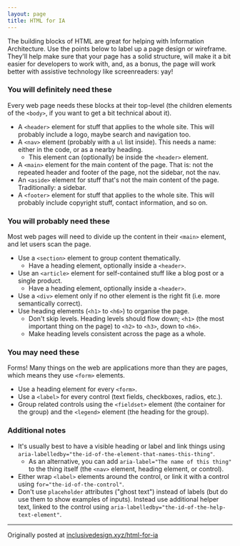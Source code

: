 ```yaml
---
layout: page
title: HTML for IA
---
```


The building blocks of HTML are great for helping with Information Architecture. Use the points below to label up a page design or wireframe. They'll help make sure that your page has a solid structure, will make it a bit easier for developers to work with, and, as a bonus, the page will work better with assistive technology like screenreaders: yay!

### You will definitely need these

Every web page needs these blocks at their top-level (the children elements of the `<body>`, if you want to get a bit technical about it).

- A `<header>` element for stuff that applies to the whole site. This will probably include a logo, maybe search and navigation too.
- A `<nav>` element (probably with a `ul` list inside). This needs a name: either in the code, or as a nearby heading.
	- This element can (optionally) be inside the `<header>` element.
- A `<main>` element for the main content of the page. That is: not the repeated header and footer of the page, not the sidebar, not the nav.
- An `<aside>` element for stuff that's not the main content of the page. Traditionally: a sidebar.
- A `<footer>` element for stuff that applies to the whole site. This will probably include copyright stuff, contact information, and so on.

### You will probably need these

Most web pages will need to divide up the content in their `<main>` element, and let users scan the page.

- Use a `<section>` element to group content thematically.
	- Have a heading element, optionally inside a `<header>`.
- Use an `<article>` element for self-contained stuff like a blog post or a single product.
	- Have a heading element, optionally inside a `<header>`.
- Use a `<div>` element only if no other element is the right fit (i.e. more semantically correct).
- Use heading elements (`<h1>` to `<h6>`) to organise the page.
	- Don't skip levels. Heading levels should flow down; `<h1>` (the most important thing on the page) to `<h2>` to `<h3>`, down to `<h6>`.
	- Make heading levels consistent across the page as a whole.

### You may need these

Forms! Many things on the web are applications more than they are pages, which means they use `<form>` elements.

- Use a heading element for every `<form>`.
- Use a `<label>` for every control (text fields, checkboxes, radios, etc.).
- Group related controls using the `<fieldset>` element (the container for the group) and the `<legend>` element (the heading for the group).

### Additional notes

- It's usually best to have a visible heading or label and link things using `aria-labelledby="the-id-of-the-element-that-names-this-thing"`.
	- As an alternative, you can add `aria-label="The name of this thing"` to the thing itself (the `<nav>` element, heading element, or control).
- Either wrap `<label>` elements around the control, or link it with a control using `for="the-id-of-the-control"`.
- Don't use `placeholder` attributes ("ghost text") instead of labels (but do use them to show examples of inputs). Instead use additional helper text, linked to the control using `aria-labelledby="the-id-of-the-help-text-element"`.

---

Originally posted at [inclusivedesign.xyz/html-for-ia](https://inclusivedesign.xyz/html-for-ia/)